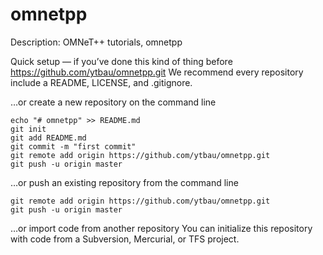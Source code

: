 # omnetpp
Description: OMNeT++ tutorials, omnetpp

Quick setup — if you’ve done this kind of thing before
https://github.com/ytbau/omnetpp.git
We recommend every repository include a README, LICENSE, and .gitignore.

…or create a new repository on the command line
```
echo "# omnetpp" >> README.md
git init
git add README.md
git commit -m "first commit"
git remote add origin https://github.com/ytbau/omnetpp.git
git push -u origin master
```

…or push an existing repository from the command line
```
git remote add origin https://github.com/ytbau/omnetpp.git
git push -u origin master
```

…or import code from another repository
You can initialize this repository with code from a Subversion, Mercurial, or TFS project.
